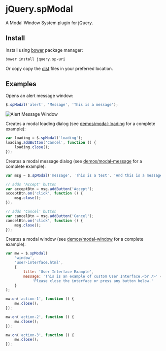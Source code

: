 # jQuery.spModal

A Modal Window System plugin for jQuery.

## Install

Install using [bower](https://github.com/bower/bower) package manager:
```bash
bower install jquery.sp-uri
```
Or copy copy the [dist](dist) files in your preferred location.

## Examples

Opens an alert message window:
```JavaScript
$.spModal('alert', 'Message', 'This is a message');
```
![Alert Message Window](https://cloud.githubusercontent.com/assets/5312427/8512819/1851d5f2-2355-11e5-84c3-20f22be2463e.png)

Creates a modal loading dialog (see [demos/modal-loading](demos/modal-loading) for a complete example):
```JavaScript
var loading = $.spModal('loading');
loading.addButton('Cancel', function () {
    loading.close();
});
```

Creates a modal message dialog (see [demos/modal-message](demos/modal-message) for a complete example):
```JavaScript
var msg = $.spModal('message', 'This is a test', 'And this is a message...');

// adds 'Accept' button
var acceptBtn = msg.addButton('Accept');
acceptBtn.on('click', function () {
    msg.close();
});

// adds 'Cancel' button
var cancelBtn = msg.addButton('Cancel');
cancelBtn.on('click', function () {
    msg.close();
});
```

Creates a modal window (see [demos/modal-window](demos/modal-window) for a complete example):
```JavaScript
var mw = $.spModal(
    'window',
    'user-interface.html',
    {
        title: 'User Interface Example',
        message: 'This is an example of custom User Interface.<br />' +
            'Please close the interface or press any button below.'
    }
);

mw.on('action-1', function () {
    mw.close();
});

mw.on('action-2', function () {
    mw.close();
});

mw.on('action-3', function () {
    mw.close();
});
```

[dist]:/soloproyectos/jquery.modal/tree/master/dist
[demos]:/soloproyectos/jquery.modal/tree/master/demos
[demos/modal-loading]:/soloproyectos/jquery.modal/tree/master/demos/modal-loading
[demos/modal-message]:/soloproyectos/jquery.modal/tree/master/demos/modal-message
[demos/modal-window]:/soloproyectos/jquery.modal/tree/master/demos/modal-window
